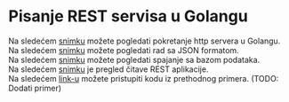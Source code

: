 # Pisanje REST servisa u Golangu

Na sledećem <a href='https://youtu.be/YABUa_Bq3gw'>snimku</a> možete pogledati pokretanje http servera u Golangu.  
Na sledećem <a href='https://youtu.be/oJkid2ORuqQ'>snimku</a> možete pogledati rad sa JSON formatom.  
Na sledećem <a href='https://youtu.be/S80mGnrT0n0'>snimku</a> možete pogledati spajanje sa bazom podataka.  
Na sledećem <a href='https://youtu.be/oErrFfnuP4M'>snimku</a> je pregled čitave REST aplikacije.  
Na sledećem <a href=''>link-u</a> možete pristupiti kodu iz prethodnog primera.  (TODO: Dodati primer)
